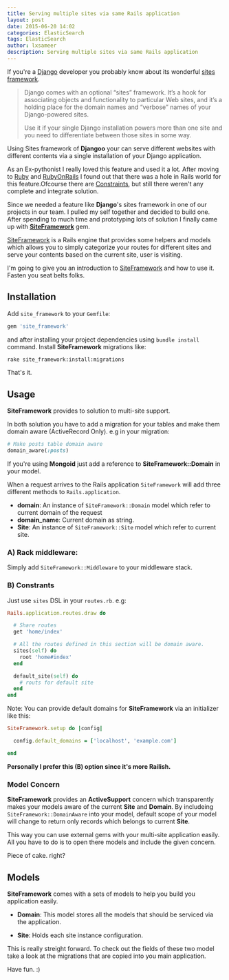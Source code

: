 ```yaml
---
title: Serving multiple sites via same Rails application
layout: post
date: 2015-06-20 14:02
categories: ElasticSearch
tags: ElasticSearch
author: lxsameer
description: Serving multiple sites via same Rails application
---
```

If you're a [Django](https://www.djangoproject.com/) developer you probably know about its wonderful [sites framework](https://docs.djangoproject.com/en/1.8/ref/contrib/sites/).

>Django comes with an optional “sites” framework. It’s a hook for associating objects and functionality to particular Web sites, and it’s a holding place for the domain names and “verbose” names of your Django-powered sites.
>
>Use it if your single Django installation powers more than one site and you need to differentiate between those sites in some way.

Using Sites framework of **Djangoo** your can serve different websites with different contents via a single installation
of your Django application.

As an Ex-pythonist I really loved this feature and used it a lot. After moving to [Ruby](http://ruby-lang.org) and
[RubyOnRails](http://rubyonrails.org/) I found out that there was a hole in Rails world for this feature.Ofcourse there
are [Constraints](http://api.rubyonrails.org/classes/ActionDispatch/Routing/Mapper/Scoping.html#method-i-constraints), but still
there weren't any complete and integrate solution.

Since we needed a feature like **Django**'s sites framework in one of our projects in our team. I pulled my self together and
decided to build one. After spending to much time and prototyping lots of solution I finally came up with **[SiteFramework](https://rubygems.org/gems/site_framework/versions/1.0.2)** gem.

[SiteFramework](https://rubygems.org/gems/site_framework/versions/1.0.2) is a Rails engine that provides some helpers and models which
allows you to simply categorize your routes for different sites and serve your contents based on the current site, user is visiting.

I'm going to give you an introduction to [SiteFramework](https://rubygems.org/gems/site_framework/versions/1.0.2) and how to use it.
Fasten you seat belts folks.

## Installation
Add `site_framework` to your `Gemfile`:

```ruby
gem 'site_framework'
```

and after installing your project dependencies using `bundle install` command. Install
**SiteFramework** migrations like:

```bash
rake site_framework:install:migrations
```

That's it.

## Usage
**SiteFramework** provides to solution to multi-site support.

In both solution you have to add a migration for your tables and
make them domain aware (ActiveRecord Only). e.g in your migration:

```ruby
# Make posts table domain aware
domain_aware(:posts)
```

If you're using **Mongoid** just add a reference to **SiteFramework::Domain** in your model.

When a request arrives to the Rails application `SiteFramework` will add three different
methods to `Rails.application`.

* **domain**: An instance of `SiteFramework::Domain` model which refer to current domain of
the request
* **domain_name**: Current domain as string.
* **Site**: An instance of `SiteFramework::Site` model which refer to current site.


### A) Rack middleware:
Simply add `SiteFramework::Middleware` to your middleware stack.

### B) Constrants
Just use `sites` DSL in your `routes.rb`. e.g:

```ruby
Rails.application.routes.draw do

  # Share routes
  get 'home/index'

  # All the routes defined in this section will be domain aware.
  sites(self) do
    root 'home#index'
  end

  default_site(self) do
    # routs for default site
  end
end
```
Note: You can provide default domains for **SiteFramework** via an
initializer like this:

```ruby
SiteFramework.setup do |config|

  config.default_domains = ['localhost', 'example.com']

end
```

**Personally I prefer this (B) option since it's more Railish.**

### Model Concern
**SiteFramework** provides an **ActiveSupport** concern which transparently
makes your models aware of the current **Site** and **Domain**. By includeing
`SiteFramework::DomainAware` into your model, default scope of your model will
change to return only records which belongs to current **Site**.

This way you can use external gems with your multi-site application easily.
All you have to do is to open there models and include the given concern.

Piece of cake. right?

## Models

**SiteFramework** comes with a sets of models to help you build you application
easily.

* **Domain**: This model stores all the models that should be serviced via the
              application.
	      
* **Site**:   Holds each site instance configuration.

This is really streight forward. To check out the fields of these two model take
a look at the migrations that are copied into you main application.

Have fun. :)
